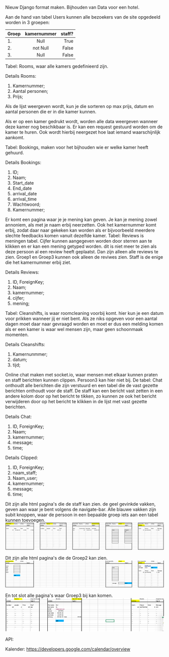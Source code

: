 Nieuw Django format maken.
Bijhouden van Data voor een hotel.

Aan de hand van tabel Users kunnen alle bezoekers van de site opgedeeld worden in 3 groepen:

| Groep         | kamernummer     | staff?        |
|:------------- |:---------------:| -------------:|
| 1.            | Null            |          True |
| 2.            | not Null        |         False |
| 3.            | Null            |         False |

Tabel: Rooms, waar alle kamers gedefinieerd zijn.

Details Rooms:

1. Kamernummer;
2. Aantal personen;
3. Prijs;

Als de lijst weergeven wordt, kun je die sorteren op max prijs, datum en aantal personen die er in die kamer kunnen.

Als er op een kamer gedrukt wordt, worden alle data weergeven wanneer deze kamer nog beschikbaar is. Er kan een request gestuurd worden om de kamer te huren. Ook wordt hierbij neergezet hoe laat iemand waarschijnlijk aankomt.

Tabel: Bookings, maken voor het bijhouden wie er welke kamer heeft gehuurd.

Details Bookings:

1. ID;
2. Naam;
3. Start_date
4. End_date
5. arrival_date
6. arrival_time
7. Wachtwoord;
8. Kamernummer;

Er komt een pagina waar je je mening kan geven. Je kan je mening zowel annoniem, als met je naam erbij neerzetten. Ook het kamernummer komt erbij, zodat daar naar gekeken kan worden als er bijvoorbeeld meerdere slechte feedbacks komen vanuit dezelfde kamer. Tabel: Reviews is meningen tabel. Cijfer kunnen aangegeven worden door sterren aan te klikken en er kan een mening getyped worden. dit is niet meer te zien als deze persoon al een review heeft geplaatst. Dan zijn alleen alle reviews te zien. Groep1 en Groep3 kunnen ook alleen de reviwes zien. Staff is de enige die het kamernummer erbij ziet.

Details Reviews:

1. ID, ForeignKey;
1. Naam;
2. kamernummer;
3. cijfer;
4. mening;

Tabel: Cleanshifts, is waar roomcleaning voorbij komt. hier kun je een datum voor prikken wanneer jij er niet bent. Als ze niks opgeven voor een aantal dagen moet daar naar gevraagd worden en moet er dus een melding komen als er een kamer is waar wel mensen zijn, maar geen schoonmaak momenten.

Details Cleanshifts:

1. Kamernunmmer;
2. datum;
3. tijd;

Online chat maken met socket.io, waar mensen met elkaar kunnen praten en staff berichten kunnen clippen. Persoon3 kan hier niet bij. De tabel: Chat onthoudt alle berichten die zijn verstuurd en een tabel die de vast gezette berichten onthoudt voor de staff. De staff kan een bericht vast zetten in een andere kolom door op het bericht te tikken, zo kunnen ze ook het bericht verwijderen door op het bericht te klikken in de lijst met vast gezette berichten.

Details Chat:

1. ID, ForeignKey;
2. Naam;
3. kamernummer;
4. message;
5. time;


Details Clipped:

1. ID, ForeignKey;
2. naam_staff;
3. Naam_user;
4. kamernummer;
5. message;
6. time;

Dit zijn alle html pagina's die de staff kan zien. de geel gevinkde vakken, geven aan waar je bent volgens de navigate-bar. Alle blauwe vakken zijn subit knoppen, waar de persoon in een bepaalde groep iets aan een tabel kunnen toevoegen.
![Alt Image Text](html_images/Group1.png "Optional Title")

Dit zijn alle html pagina's die de Groep2 kan zien.
![Alt Image Text](html_images/Group2.png "Optional Title")

En tot slot alle pagina's waar Groep3 bij kan komen.
![Alt Image Text](html_images/Group3.png "Optional Title")

API:

Kalender: https://developers.google.com/calendar/overview
